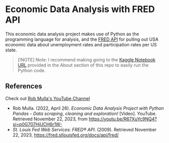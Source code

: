 # Economic Data Analysis with FRED API

This economic data analysis project makes use of Python as the programming language for analysis, and the [FRED API](https://fredhelp.stlouisfed.org/fred/about/about-fred/what-is-fred/) for pulling out USA economic data about unemployment rates and participation rates per US state.


> [!NOTE] Note:
> I recommend making going to the [Kaggle Notebook URL](https://www.kaggle.com/code/joaquinsamson/economic-data-analysis-with-fredapi) provided in the About section of this repo to easily run the Python code.



## References

Check out [Rob Mulla's YouTube Channel]()

- Rob Mulla. (2022, April 26). _Economic Data Analysis Project with Python Pandas - Data scraping, cleaning and exploration!_ [Video]. YouTube. Retrieved November 22, 2023, from https://youtu.be/R67XuYc9NQ4?si=p0G707HjUCH6r1W-
- _St. Louis Fed Web Services: FRED® API_. (2009). Retrieved November 22, 2023, https://fred.stlouisfed.org/docs/api/fred/